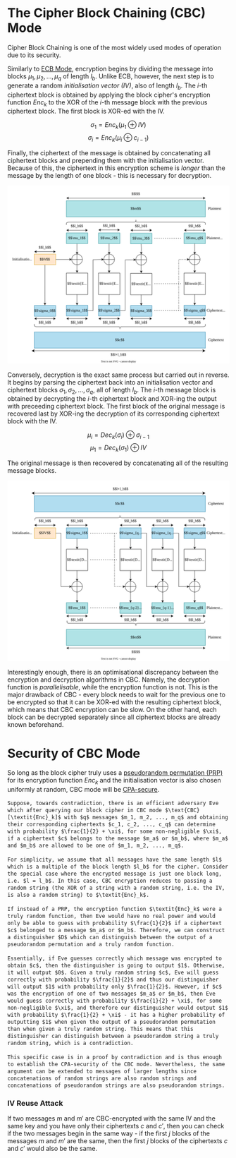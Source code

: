 # The Cipher Block Chaining (CBC) Mode
Cipher Block Chaining is one of the most widely used modes of operation due to its security. 

Similarly to [ECB Mode](Electronic%20Cookbook%20(ECB)%20Mode.md), encryption begins by dividing the message into blocks $\mu_1, \mu_2, ..., \mu_q$ of length $l_b$. Unlike ECB, however, the next step is to generate a random *initialisation vector (IV)*, also of length $l_b$. The $i$-th ciphertext block is obtained by applying the block cipher's encryption function $\textit{Enc}_k$ to the XOR of the $i$-th message block with the previous ciphertext block. The first block is XOR-ed with the IV. 

$$\sigma_1 = \textit{Enc}_k(\mu_1 \oplus IV)$$
$$\sigma_i = \textit{Enc}_k(\mu_i \oplus c_{i-1})$$

Finally, the ciphertext of the message is obtained by concatenating all ciphertext blocks and prepending them with the initialisation vector. Because of this, the ciphertext in this encryption scheme is *longer* than the message by the length of one block - this is necessary for decryption.

![](Resources/Images/CBC%20Encryption.svg)

Conversely, decryption is the exact same process but carried out in reverse. It begins by parsing the ciphertext back into an initialisation vector and ciphertext blocks $\sigma_1, \sigma_2, ..., \sigma_q$, all of length $l_b$. The $i$-th message block is obtained by decrypting the $i$-th ciphertext block and XOR-ing the output with preceeding ciphertext block. The first block of the original message is recovered last by XOR-ing the decryption of its corresponding ciphertext block with the IV. 

$$\mu_i = \textit{Dec}_k(\sigma_i) \oplus \sigma_{i-1}$$
$$\mu_1 = \textit{Dec}_k(\sigma_1) \oplus IV$$

The original message is then recovered by concatenating all of the resulting message blocks.

![](Resources/Images/CBC%20Decryption.svg)

Interestingly enough, there is an optimisational discrepancy between the encryption and decryption algorithms in CBC. Namely, the decryption function is *parallelisable*, while the encryption function is not. This is the major drawback of CBC - every block needs to wait for the previous one to be encrypted so that it can be XOR-ed with the resulting ciphertext block, which means that CBC encryption can be slow. On the other hand, each block can be decrypted separately since all ciphertext blocks are already known beforehand.

# Security of CBC Mode
So long as the block cipher truly uses a [pseudorandom permutation (PRP)](../../../Primitives/Pseudorandom%20Permutations%20(PRPs).md) for its encryption function $\textit{Enc}_k$ and the initialisation vector is also chosen uniformly at random, CBC mode will be [CPA-secure](../../Security%20Definitions/Chosen%20Plaintext%20Attack%20(CPA).md).

```admonish check collapsible=true title="Proof: CPA-Security of CBC Mode"
Suppose, towards contradiction, there is an efficient adversary Eve which after querying our block cipher in CBC mode $\text{CBC}[\textit{Enc}_k]$ with $q$ messages $m_1, m_2, ..., m_q$ and obtaining their corresponding ciphertexts $c_1, c_2, ..., c_q$ can determine with probability $\frac{1}{2} + \xi$, for some non-negligible $\xi$, if a ciphertext $c$ belongs to the message $m_a$ or $m_b$, where $m_a$ and $m_b$ are allowed to be one of $m_1, m_2, ..., m_q$.

For simplicity, we assume that all messages have the same length $l$ which is a multiple of the block length $l_b$ for the cipher. Consider the special case where the encrypted message is just one block long, i.e. $l = l_b$. In this case, CBC encryption reduces to passing a random string (the XOR of a string with a random string, i.e. the IV, is also a random string) to $\textit{Enc}_k$.

If instead of a PRP, the encryption function $\textit{Enc}_k$ were a truly random function, then Eve would have no real power and would only be able to guess with probability $\frac{1}{2}$ if a ciphertext $c$ belonged to a message $m_a$ or $m_b$. Therefore, we can construct a distinguisher $D$ which can distinguish between the output of a pseudorandom permutation and a truly random function. 

Essentially, if Eve guesses correctly which message was encrypted to obtain $c$, then the distinguisher is going to output $1$. Otherwise, it will output $0$. Given a truly random string $c$, Eve will guess correctly with probability $\frac{1}{2}$ and thus our distinguisher will output $1$ with probability only $\frac{1}{2}$. However, if $c$ was the encryption of one of two messages $m_a$ or $m_b$, then Eve would guess correctly with probability $\frac{1}{2} + \xi$, for some non-negligible $\xi$, and therefore our distinguisher would output $1$ with probability $\frac{1}{2} + \xi$ - it has a higher probability of outputting $1$ when given the output of a pseudorandom permutation than when given a truly random string. This means that this distinguisher can distinguish between a pseudorandom string a truly random string, which is a contradiction.

This specific case is in a proof by contradiction and is thus enough to establish the CPA-security of the CBC mode. Nevertheless, the same argument can be extended to messages of larger lengths since concatenations of random strings are also random strings and concatenations of pseudorandom strings are also pseudorandom strings.
```

### IV Reuse Attack
If two messages $m$ and $m'$ are CBC-encrypted with the same IV and the same key and you have only their ciphertexts $c$ and $c'$, then you can check if the two messages begin in the same way - if the first $j$ blocks of the messages $m$ and $m'$ are the same, then the first $j$ blocks of the ciphertexts $c$ and $c'$ would also be the same.